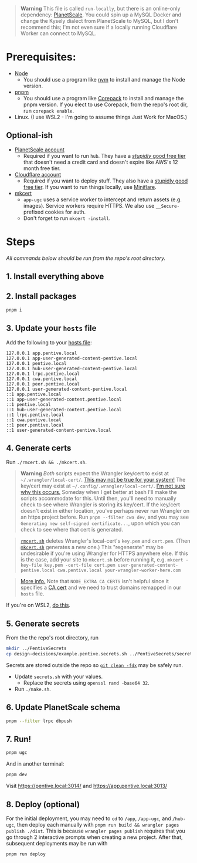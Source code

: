 > **Warning**
> This file is called `run-locally`, but there is an online-only dependency: [PlanetScale](https://planetscale.com/). You could spin up a MySQL Docker and change the Kysely dialect from PlanetScale to MySQL, but I don't recommend this; I'm not even sure if a locally running Cloudflare Worker can connect to MySQL.

# Prerequisites:

- [Node](https://nodejs.org)
  - You should use a program like [nvm](https://github.com/nvm-sh/nvm) to install and manage the Node version.
- [pnpm](https://pnpm.io/)
  - You should use a program like [Corepack](https://nodejs.org/api/corepack.html) to install and manage the pnpm version. If you elect to use Corepack, from the repo's root dir, run `corepack enable`.
- Linux. (I use WSL2 - I'm going to assume things Just Work for MacOS.)

## Optional-ish

- [PlanetScale account](https://auth.planetscale.com/sign-up)
  - Required if you want to run `hub`. They have a [_stupidly_ good free tier](https://planetscale.com/pricing) that doesn't need a credit card and doesn't expire like AWS's 12 month free tier.
- [Cloudflare account](https://dash.cloudflare.com/sign-up)
  - Required if you want to deploy stuff. They also have a [stupidly good free tier](https://developers.cloudflare.com/workers/platform/pricing/). If you want to run things locally, use [Miniflare](https://miniflare.dev/).
- [mkcert](https://github.com/FiloSottile/mkcert)
  - `app-ugc` uses a service worker to intercept and return assets (e.g. images). Service workers require HTTPS. We also use `__Secure-` prefixed cookies for auth.
  - Don't forget to run `mkcert -install`.

# Steps

_All commands below should be run from the repo's root directory._

## 1. Install everything above

## 2. Install packages

```bash
pnpm i
```

## 3. Update your `hosts` file

Add the following to your [hosts file](https://www.howtogeek.com/howto/27350/beginner-geek-how-to-edit-your-hosts-file/):

```
127.0.0.1 app.pentive.local
127.0.0.1 app-user-generated-content-pentive.local
127.0.0.1 pentive.local
127.0.0.1 hub-user-generated-content-pentive.local
127.0.0.1 lrpc.pentive.local
127.0.0.1 cwa.pentive.local
127.0.0.1 peer.pentive.local
127.0.0.1 user-generated-content-pentive.local
::1 app.pentive.local
::1 app-user-generated-content.pentive.local
::1 pentive.local
::1 hub-user-generated-content.pentive.local
::1 lrpc.pentive.local
::1 cwa.pentive.local
::1 peer.pentive.local
::1 user-generated-content-pentive.local
```

## 4. Generate certs

Run `./rmcert.sh && ./mkcert.sh`.

> **Warning** _Both_ scripts expect the Wrangler key/cert to exist at `~/.wrangler/local-cert/`. [This may not be true for your system!](https://github.com/cloudflare/workers-sdk/issues/2118#issuecomment-1445372298) The key/cert may exist at `~/.config/.wrangler/local-cert/`. [I'm not sure why this occurs.](https://github.com/cloudflare/workers-sdk/issues/2118#issuecomment-1486184829) Someday when I get better at bash I'll make the scripts accommodate for this. Until then, you'll need to manually check to see where Wrangler is storing its key/cert. If the key/cert doesn't exist in either location, you've perhaps never run Wrangler on an https project before. Run `pnpm --filter cwa dev`, and you may see `Generating new self-signed certificate...`, upon which you can check to see where that cert is generated.

> [`rmcert.sh`](../rmcert.sh) deletes Wrangler's local-cert's `key.pem` and `cert.pem`. (Then [`mkcert.sh`](../make.sh) generates a new one.) This "regenerate" may be undesirable if you're using Wrangler for HTTPS anywhere else. If this is the case, add your site to `mkcert.sh` before running it, e.g. `mkcert -key-file key.pem -cert-file cert.pem user-generated-content-pentive.local cwa.pentive.local your-wrangler-worker-here.com`

> [More info.](https://github.com/cloudflare/workers-sdk/issues/1908#issuecomment-1416901172) Note that `NODE_EXTRA_CA_CERTS` isn't helpful since it specifies a [CA cert](https://discord.com/channels/595317990191398933/799437470004412476/1039744087672238110) and we need to trust domains remapped in our `hosts` file.

If you're on WSL2, [do this](https://github.com/FiloSottile/mkcert/issues/357#issuecomment-1466762021).

## 5. Generate secrets

From the the repo's root directory, run

```bash
mkdir ../PentiveSecrets
cp design-decisions/example.pentive.secrets.sh ../PentiveSecrets/secrets.sh
```

Secrets are stored outside the repo so [`git clean -fdx`](https://tysonwilliams.coding.blog/2020-07-11_systematic_cleaning#git-clean--fdx) may be safely run.

- Update `secrets.sh` with your values.
  - Replace the secrets using `openssl rand -base64 32`.
- Run `./make.sh`.

## 6. Update PlanetScale schema

```bash
pnpm --filter lrpc dbpush
```

## 7. Run!

```bash
pnpm ugc
```

And in another terminal:

```bash
pnpm dev
```

Visit https://pentive.local:3014/ and https://app.pentive.local:3013/

## 8. Deploy (optional)

For the initial deployment, you may need to `cd` to `/app`, `/app-ugc`, and `/hub-ugc`, then deploy each manually with `pnpm run build && wrangler pages publish ./dist`. This is because `wrangler pages publish` requires that you go through 2 interactive prompts when creating a new project. After that, subsequent deployments may be run with

```bash
pnpm run deploy
```
